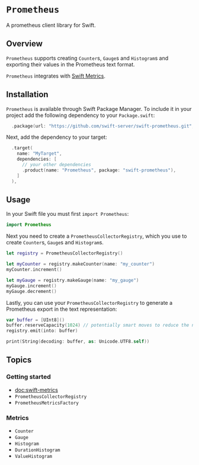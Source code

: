 # ``Prometheus``

A prometheus client library for Swift.

## Overview

``Prometheus`` supports creating ``Counter``s, ``Gauge``s and ``Histogram``s and exporting their
values in the Prometheus text format.

``Prometheus`` integrates with [Swift Metrics](doc:swift-metrics).

## Installation

``Prometheus`` is available through Swift Package Manager. To include it in your project add the 
following dependency to your `Package.swift`:

```swift
  .package(url: "https://github.com/swift-server/swift-prometheus.git", from: "2.0.0-alpha")
```

Next, add the dependency to your target:

```swift
  .target(
    name: "MyTarget",
    dependencies: [
      // your other dependencies
      .product(name: "Prometheus", package: "swift-prometheus"),
    ]
  ),
```

## Usage

In your Swift file you must first `import Prometheus`:

```swift
import Prometheus
```

Next you need to create a ``PrometheusCollectorRegistry``, which you use to create ``Counter``s, 
``Gauge``s and ``Histogram``s.

```swift
let registry = PrometheusCollectorRegistry()

let myCounter = registry.makeCounter(name: "my_counter")
myCounter.increment()

let myGauge = registry.makeGauge(name: "my_gauge")
myGauge.increment()
myGauge.decrement()
```

Lastly, you can use your ``PrometheusCollectorRegistry`` to generate a Prometheus export in the 
text representation:

```swift
var buffer = [UInt8]()
buffer.reserveCapacity(1024) // potentially smart moves to reduce the number of reallocations
registry.emit(into: buffer)

print(String(decoding: buffer, as: Unicode.UTF8.self))
```

## Topics

### Getting started

- <doc:swift-metrics>
- ``PrometheusCollectorRegistry``
- ``PrometheusMetricsFactory``


### Metrics

- ``Counter``
- ``Gauge``
- ``Histogram``
- ``DurationHistogram``
- ``ValueHistogram``
